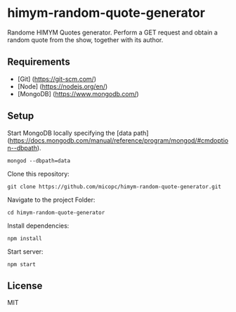 # himym-random-quote-generator
Randome HIMYM Quotes generator. Perform a GET request and obtain a random quote from the show, together with its author.

## Requirements

- [Git] (https://git-scm.com/)
- [Node] (https://nodejs.org/en/)
- [MongoDB] (https://www.mongodb.com/)

## Setup

Start MongoDB locally specifying the [data path] (https://docs.mongodb.com/manual/reference/program/mongod/#cmdoption--dbpath).

`mongod --dbpath=data`

Clone this repository:

`git clone https://github.com/micopc/himym-random-quote-generator.git`

Navigate to the project Folder:

`cd himym-random-quote-generator`

Install dependencies:

`npm install`

Start server:

`npm start`


## License

MIT
